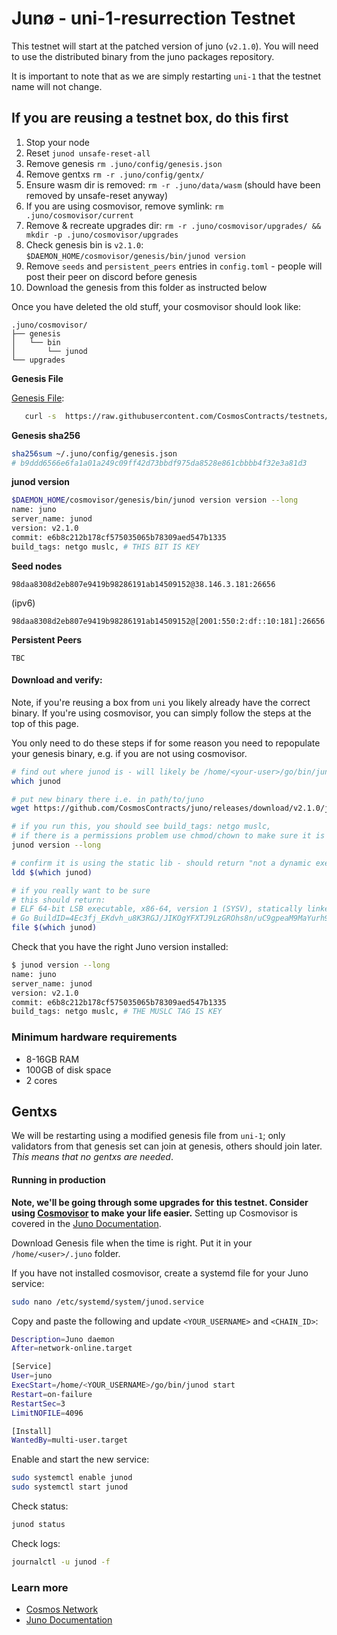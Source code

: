 # Junø - uni-1-resurrection Testnet

This testnet will start at the patched version of juno (`v2.1.0`). You will need to use the distributed binary from the juno packages repository.

It is important to note that as we are simply restarting `uni-1` that the testnet name will not change.

## If you are reusing a testnet box, do this first

1. Stop your node
2. Reset `junod unsafe-reset-all`
3. Remove genesis `rm .juno/config/genesis.json`
4. Remove gentxs `rm -r .juno/config/gentx/`
5. Ensure wasm dir is removed: `rm -r .juno/data/wasm` (should have been removed by unsafe-reset anyway)
6. If you are using cosmovisor, remove symlink: `rm .juno/cosmovisor/current`
7. Remove & recreate upgrades dir: `rm -r .juno/cosmovisor/upgrades/ && mkdir -p .juno/cosmovisor/upgrades`
8. Check genesis bin is `v2.1.0`: `$DAEMON_HOME/cosmovisor/genesis/bin/junod version`
9. Remove `seeds` and `persistent_peers` entries in `config.toml` - people will post their peer on discord before genesis
10. Download the genesis from this folder as instructed below

Once you have deleted the old stuff, your cosmovisor should look like:

```
.juno/cosmovisor/
├── genesis
│   └── bin
│       └── junod
└── upgrades
```

**Genesis File**

[Genesis File](/uni-1-resurrection/genesis.json):

```bash
   curl -s  https://raw.githubusercontent.com/CosmosContracts/testnets/main/uni-1-resurrection/genesis.json > ~/.juno/config/genesis.json
```

**Genesis sha256**

```bash
sha256sum ~/.juno/config/genesis.json
# b9ddd6566e6fa1a01a249c09ff42d73bbdf975da8528e861cbbbb4f32e3a81d3
```

**junod version**

```bash
$DAEMON_HOME/cosmovisor/genesis/bin/junod version version --long
name: juno
server_name: junod
version: v2.1.0
commit: e6b8c212b178cf575035065b78309aed547b1335
build_tags: netgo muslc, # THIS BIT IS KEY
```

**Seed nodes**

```
98daa8308d2eb807e9419b98286191ab14509152@38.146.3.181:26656
```

(ipv6)
```
98daa8308d2eb807e9419b98286191ab14509152@[2001:550:2:df::10:181]:26656
```

**Persistent Peers**

```
TBC
```

#### Download and verify:

Note, if you're reusing a box from `uni` you likely already have the correct binary. If you're using cosmovisor, you can simply follow the steps at the top of this page.

You only need to do these steps if for some reason you need to repopulate your genesis binary, e.g. if you are not using cosmovisor.

```sh
# find out where junod is - will likely be /home/<your-user>/go/bin/junod
which junod

# put new binary there i.e. in path/to/juno
wget https://github.com/CosmosContracts/juno/releases/download/v2.1.0/junod -O /home/<your-user>/go/bin/junod

# if you run this, you should see build_tags: netgo muslc,
# if there is a permissions problem use chmod/chown to make sure it is executable
junod version --long

# confirm it is using the static lib - should return "not a dynamic executable"
ldd $(which junod)

# if you really want to be sure
# this should return:
# ELF 64-bit LSB executable, x86-64, version 1 (SYSV), statically linked, 
# Go BuildID=4Ec3fj_EKdvh_u8K3RGJ/JIKOgYFXTJ9LzGROhs8n/uC9gpeaM9MaYurh9DJiN/YcvB8Jc2ivQM2zUSHMhg, stripped
file $(which junod)
```

Check that you have the right Juno version installed:

```sh
$ junod version --long
name: juno
server_name: junod
version: v2.1.0
commit: e6b8c212b178cf575035065b78309aed547b1335
build_tags: netgo muslc, # THE MUSLC TAG IS KEY
```

### Minimum hardware requirements

- 8-16GB RAM
- 100GB of disk space
- 2 cores

## Gentxs

We will be restarting using a modified genesis file from `uni-1`; only validators from that genesis set can join at genesis, others should join later. _This means that no gentxs are needed_.

#### Running in production

**Note, we'll be going through some upgrades for this testnet. Consider using [Cosmovisor](https://github.com/cosmos/cosmos-sdk/tree/master/cosmovisor) to make your life easier.** Setting up Cosmovisor is covered in the [Juno Documentation](https://docs.junochain.com/validators/setting-up-cosmovisor).

Download Genesis file when the time is right. Put it in your `/home/<user>/.juno` folder.

If you have not installed cosmovisor, create a systemd file for your Juno service:

```sh
sudo nano /etc/systemd/system/junod.service
```

Copy and paste the following and update `<YOUR_USERNAME>` and `<CHAIN_ID>`:

```sh
Description=Juno daemon
After=network-online.target

[Service]
User=juno
ExecStart=/home/<YOUR_USERNAME>/go/bin/junod start
Restart=on-failure
RestartSec=3
LimitNOFILE=4096

[Install]
WantedBy=multi-user.target
```

Enable and start the new service:

```sh
sudo systemctl enable junod
sudo systemctl start junod
```

Check status:

```sh
junod status
```

Check logs:

```sh
journalctl -u junod -f
```

### Learn more

- [Cosmos Network](https://cosmos.network)
- [Juno Documentation](https://docs.junochain.com/)
